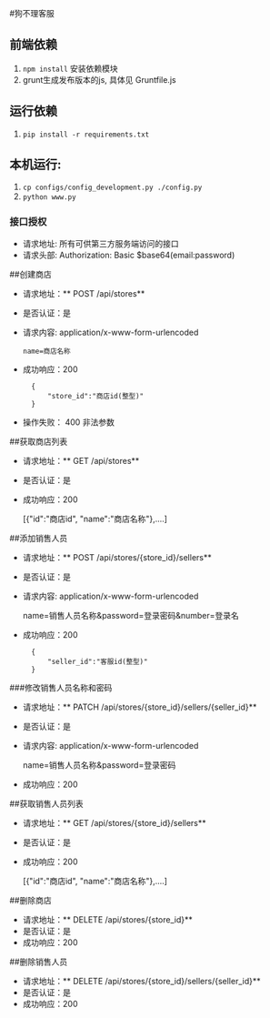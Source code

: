 #狗不理客服


## 前端依赖

1. `npm install` 安装依赖模块
2. grunt生成发布版本的js, 具体见 Gruntfile.js

## 运行依赖

1. `pip install -r requirements.txt`

## 本机运行:

1. `cp configs/config_development.py ./config.py`
2. `python www.py`


### 接口授权
- 请求地址: 所有可供第三方服务端访问的接口
- 请求头部: Authorization: Basic $base64(email:password)

##创建商店
- 请求地址：** POST /api/stores**
- 是否认证：是
- 请求内容: application/x-www-form-urlencoded

      name=商店名称
        
- 成功响应：200

        {
            "store_id":"商店id(整型)"
        }
    
- 操作失败：
  400 非法参数


##获取商店列表
- 请求地址：** GET /api/stores**
- 是否认证：是

- 成功响应：200

    [{"id":"商店id", "name":"商店名称"},....]
    

##添加销售人员
- 请求地址：** POST /api/stores/{store_id}/sellers**
- 是否认证：是
- 请求内容: application/x-www-form-urlencoded

    name=销售人员名称&password=登录密码&number=登录名

- 成功响应：200

        {
            "seller_id":"客服id(整型)"
        }


###修改销售人员名称和密码
- 请求地址：** PATCH /api/stores/{store_id}/sellers/{seller_id}**
- 是否认证：是
- 请求内容: application/x-www-form-urlencoded

    name=销售人员名称&password=登录密码

- 成功响应：200

##获取销售人员列表

- 请求地址：** GET /api/stores/{store_id}/sellers**
- 是否认证：是

- 成功响应：200

    [{"id":"商店id", "name":"商店名称"},....]
    

##删除商店
- 请求地址：** DELETE /api/stores/{store_id}**
- 是否认证：是
- 成功响应：200


##删除销售人员
- 请求地址：** DELETE /api/stores/{store_id}/sellers/{seller_id}**
- 是否认证：是
- 成功响应：200
    
